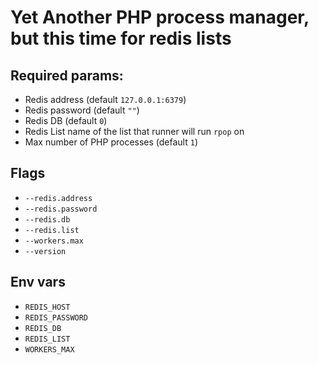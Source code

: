 # Yet Another PHP process manager, but this time for redis lists

## Required params:
- Redis address (default `127.0.0.1:6379`)
- Redis password (default `""`)
- Redis DB (default `0`)
- Redis List name of the list that runner will run `rpop` on
- Max number of PHP processes (default `1`)

## Flags
- `--redis.address`
- `--redis.password`
- `--redis.db`
- `--redis.list`
- `--workers.max`
- `--version`

## Env vars
- `REDIS_HOST`
- `REDIS_PASSWORD`
- `REDIS_DB`
- `REDIS_LIST`
- `WORKERS_MAX`